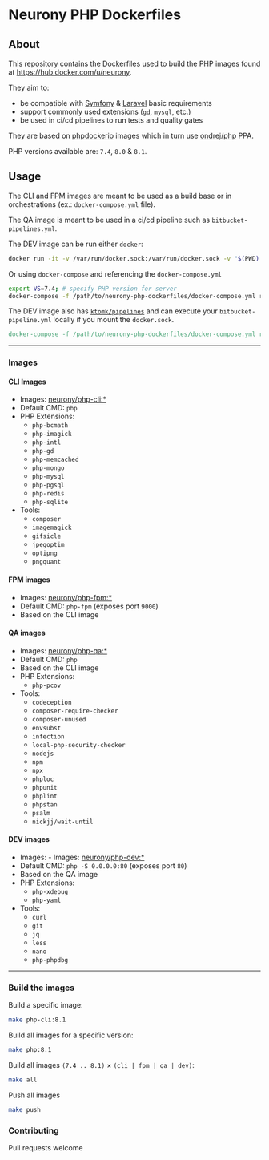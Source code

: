 Neurony PHP Dockerfiles
======================================================================

## About

This repository contains the Dockerfiles used to build the PHP images found at https://hub.docker.com/u/neurony.

They aim to:
- be compatible with [Symfony](http://symfony.com/) & [Laravel](https://laravel.com/) basic requirements
- support commonly used extensions (`gd`, `mysql`, etc.)
- be used in ci/cd pipelines to run tests and quality gates

They are based on [phpdockerio](https://hub.docker.com/u/phpdockerio) images which in turn use [ondrej/php](https://launchpad.net/~ondrej/+archive/ubuntu/php) PPA.

PHP versions available are: `7.4`, `8.0` & `8.1`.


## Usage

The CLI and FPM images are meant to be used as a build base or in orchestrations (ex.: `docker-compose.yml` file).

The QA image is meant to be used in a ci/cd pipeline such as `bitbucket-pipelines.yml`.

The DEV image can be run either `docker`:

```bash
docker run -it -v /var/run/docker.sock:/var/run/docker.sock -v "$(PWD):/app" -p 80:80 neurony/php-dev:8.0
```

Or using `docker-compose` and referencing the `docker-compose.yml`
```bash
export VS=7.4; # specify PHP version for server
docker-compose -f /path/to/neurony-php-dockerfiles/docker-compose.yml run app;
```

The DEV image also has [`ktomk/pipelines`](https://github.com/ktomk/pipelines) and can execute your `bitbucket-pipeline.yml` locally if you mount the `docker.sock`.
```makefile
docker-compose -f /path/to/neurony-php-dockerfiles/docker-compose.yml run app pipelines --trigger 'pr:development';
```


----------------------------------------------------------------------

### Images

#### CLI Images
- Images: [neurony/php-cli:*](https://hub.docker.com/r/neurony/php-cli)
- Default CMD: `php`
- PHP Extensions:
    - `php-bcmath`
    - `php-imagick`
    - `php-intl`
    - `php-gd`
    - `php-memcached`
    - `php-mongo`
    - `php-mysql`
    - `php-pgsql`
    - `php-redis`
    - `php-sqlite`
- Tools:
    - `composer`
    - `imagemagick`
    - `gifsicle`
    - `jpegoptim`
    - `optipng`
    - `pngquant`

#### FPM images
- Images: [neurony/php-fpm:*](https://hub.docker.com/r/neurony/php-fpm)
- Default CMD: `php-fpm` (exposes port `9000`)
- Based on the CLI image

#### QA images
- Images: [neurony/php-qa:*](https://hub.docker.com/r/neurony/php-qa)
- Default CMD: `php`
- Based on the CLI image
- PHP Extensions:
    - `php-pcov`
- Tools:
    - `codeception`
    - `composer-require-checker`
    - `composer-unused`
    - `envsubst`
    - `infection`
    - `local-php-security-checker`
    - `nodejs`
    - `npm`
    - `npx`
    - `phploc`
    - `phpunit`
    - `phplint`
    - `phpstan`
    - `psalm`
    - `nickjj/wait-until`

#### DEV images
- Images: - Images: [neurony/php-dev:*](https://hub.docker.com/r/neurony/php-dev)
- Default CMD: `php -S 0.0.0.0:80` (exposes port `80`)
- Based on the QA image
- PHP Extensions:
  - `php-xdebug`
  - `php-yaml`
- Tools:
    - `curl` 
    - `git`
    - `jq`
    - `less`
    - `nano`
    - `php-phpdbg`
  
----------------------------------------------------------------------

### Build the images

Build a specific image:
```bash
make php-cli:8.1
```

Build all images for a specific version:
```bash
make php:8.1
```

Build all images `(7.4 .. 8.1)` &times; `(cli | fpm | qa | dev)`:
```bash
make all
```

Push all images
```bash
make push
```

### Contributing

Pull requests welcome